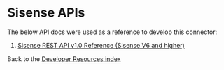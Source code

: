 # Sisense APIs

The below API docs were used as a reference to develop this connector:

1. [Sisense REST API v1.0 Reference (Sisense V6 and
   higher)](https://sisense.dev/reference/rest/v1.html)

Back to the [Developer Resources index](..)
